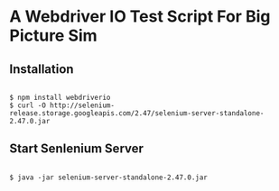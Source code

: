 # A Webdriver IO Test Script For Big Picture Sim

## Installation

<code>
$ npm install webdriverio
$ curl -O http://selenium-release.storage.googleapis.com/2.47/selenium-server-standalone-2.47.0.jar
</code>

## Start Senlenium Server

<code>
$ java -jar selenium-server-standalone-2.47.0.jar
</code>

